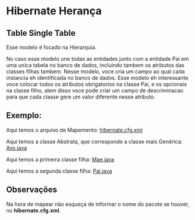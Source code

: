 # Hibernate Herança

## Table Single Table

Esse modelo é focado na Hierarquia.

No caso esse modelo une todas as entidades junto com a entidade Pai
em uma unica tabela no banco de dados, incluindo tambem os atributos
das classes filhas tambem. Nesse modelo, voce cria um campo ao qual
cada instancia eh identificada no banco de dados. Esse modelo eh 
interessante voce colocar todos os atributos obrigatorios na classe
Pai, e os opcionais na classe filho, alem disso voce pode criar
um campo de descriminacao para que cada classe gere um valor diferente
nesse atributo.

## Exemplo:
Aqui temos o arquivo de Mapemento: [hibernate.cfg.xml](hibernate.cfg.xml)

Aqui temos a classe Abstrata, que corresponde a classe mais Genérica: [Avo.java](Avo.java)

Aqui temos a primeira classe filha: [Mae.java](Mae.java)

Aqui temos a segunda classe filha: [Pai.java](Pai.java)

## Observações
Na hora de mapear não esqueça de informar o nome do pacote se houver, no **hibernate.cfg.xml**.